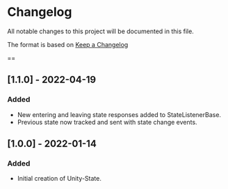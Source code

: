 # Changelog
All notable changes to this project will be documented in this file.

The format is based on [Keep a Changelog](https://keepachangelog.com/en/1.0.0/)

==

## [1.1.0] - 2022-04-19
### Added
- New entering and leaving state responses added to StateListenerBase.
- Previous state now tracked and sent with state change events.

## [1.0.0] - 2022-01-14
### Added
- Initial creation of Unity-State.
